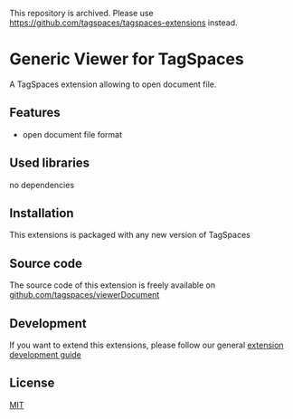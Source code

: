 This repository is archived. Please use https://github.com/tagspaces/tagspaces-extensions instead.

# Generic Viewer for TagSpaces

A TagSpaces extension allowing to open document file.

## Features

* open document file format

## Used libraries
no dependencies

## Installation

This extensions is packaged with any new version of TagSpaces

## Source code

The source code of this extension is freely available on [github.com/tagspaces/viewerDocument](https://github.com/tagspaces/viewerDocument/)

## Development

If you want to extend this extensions, please follow our general [extension development guide](http://tagspaces.org/documentation/extension-development-guide)

## License

[MIT](https://github.com/tagspaces/viewerDocument/blob/master/LICENSE.txt)

